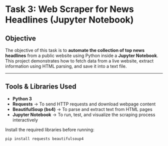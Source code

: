 #  Task 3: Web Scraper for News Headlines (Jupyter Notebook)

##  Objective
The objective of this task is to **automate the collection of top news headlines** from a public website using Python inside a **Jupyter Notebook**.  
This project demonstrates how to fetch data from a live website, extract information using HTML parsing, and save it into a text file.

---

## Tools & Libraries Used
- **Python 3**
- **Requests** → To send HTTP requests and download webpage content  
- **BeautifulSoup (bs4)** → To parse and extract text from HTML pages  
- **Jupyter Notebook** → To run, test, and visualize the scraping process interactively  

Install the required libraries before running:
```bash
pip install requests beautifulsoup4
